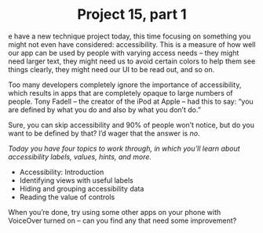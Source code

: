 # <center> Project 15, part 1

e have a new technique project today, this time focusing on something you might not even have considered: accessibility. This is a measure of how well our app can be used by people with varying access needs – they might need larger text, they might need us to avoid certain colors to help them see things clearly, they might need our UI to be read out, and so on.

Too many developers completely ignore the importance of accessibility, which results in apps that are completely opaque to large numbers of people. Tony Fadell – the creator of the iPod at Apple – had this to say: “you are defined by what you do and also by what you don’t do.”

Sure, you can skip accessibility and 90% of people won’t notice, but do you want to be defined by that? I’d wager that the answer is *no*.

*Today you have four topics to work through, in which you’ll learn about accessibility labels, values, hints, and more.*

- Accessibility: Introduction
- Identifying views with useful labels
- Hiding and grouping accessibility data
- Reading the value of controls

When you’re done, try using some other apps on your phone with VoiceOver turned on – can you find any that need some improvement?